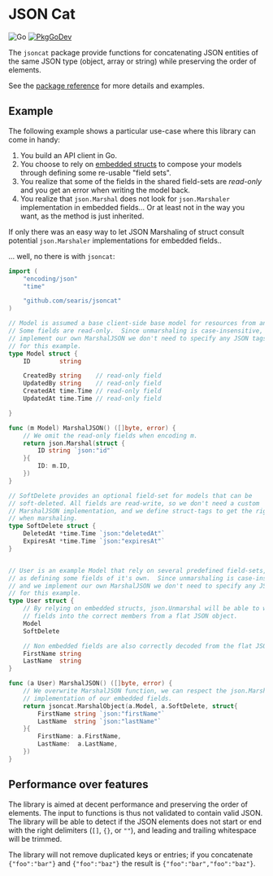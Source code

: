 # JSON Cat

![Go](https://github.com/searis/jsoncat/workflows/Go/badge.svg)
[![PkgGoDev](https://pkg.go.dev/badge/github.com/searis/jsoncat)][pkgref]

The `jsoncat` package provide functions for concatenating JSON entities of the
same JSON type (object, array or string) while preserving the order of elements.

See the [package reference][pkgref] for more details and examples.

[pkgref]: https://pkg.go.dev/github.com/searis/jsoncat

## Example

The following example shows a particular use-case where this library can come in
handy:

1. You build an API client in Go.
2. You choose to rely on [embedded structs][embedstruct] to compose your
   models through defining some re-usable "field sets".
3. You realize that some of the fields in the shared field-sets are _read-only_
   and you get an error when writing the model back.
4. You realize that `json.Marshal` does not look for `json.Marshaler`
   implementation in embedded fields... Or at least not in the way you want, as
   the method is just inherited.

If only there was an easy way to let JSON Marshaling of struct consult
potential `json.Marshaler` implementations for embedded fields..

... well, no there is with `jsoncat`:

[embedstruct]: https://cwinters.com/2014/09/02/embedded_structs_in_go.html

```go
import (
    "encoding/json"
    "time"

    "github.com/searis/jsoncat"
)

// Model is assumed a base client-side base model for resources from an API.
// Some fields are read-only.  Since unmarshaling is case-insensitive, and we
// implement our own MarshalJSON we don't need to specify any JSON tags
// for this example.
type Model struct {
    ID        string

    CreatedBy string    // read-only field
    UpdatedBy string    // read-only field
    CreatedAt time.Time // read-only field
    UpdatedAt time.Time // read-only field

}

func (m Model) MarshalJSON() ([]byte, error) {
    // We omit the read-only fields when encoding m.
    return json.Marshal(struct {
        ID string `json:"id"`
    }{
        ID: m.ID,
    })
}

// SoftDelete provides an optional field-set for models that can be
// soft-deleted. All fields are read-write, so we don't need a custom
// MarshalJSON implementation, and we define struct-tags to get the right case
// when marshaling.
type SoftDelete struct {
    DeletedAt *time.Time `json:"deletedAt"`
    ExpiresAt *time.Time `json:"expiresAt"`
}


// User is an example Model that rely on several predefined field-sets, as well
// as defining some fields of it's own.  Since unmarshaling is case-insensitive,
// and we implement our own MarshalJSON we don't need to specify any JSON tags
// for this example.
type User struct {
    // By relying on embedded structs, json.Unmarshal will be able to write
    // fields into the correct members from a flat JSON object.
    Model
    SoftDelete

    // Non embedded fields are also correctly decoded from the flat JSON.
    FirstName string
    LastName  string
}

func (a User) MarshalJSON() ([]byte, error) {
    // We overwrite MarshalJSON function, we can respect the json.Marshaler
    // implementation of our embedded fields.
    return jsoncat.MarshalObject(a.Model, a.SoftDelete, struct{
        FirstName string `json:"firstName"`
        LastName  string `json:"lastName"`
    }{
        FirstName: a.FirstName,
        LastName:  a.LastName,
    })
}
```

## Performance over features

The library is aimed at decent performance and preserving the order of elements.
The input to functions is thus not validated to contain valid JSON. The library
will be able to detect if the JSON elements does not start or end with the right
delimiters (`[]`, `{}`, or `""`), and leading and trailing whitespace will be
trimmed.

The library will not remove duplicated keys or entries; if you concatenate
`{"foo":"bar"}` and `{"foo":"baz"}` the result is `{"foo":"bar","foo":"baz"}`.
